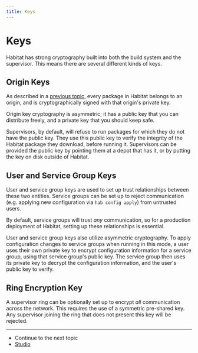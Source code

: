 ```yaml
---
title: Keys
---
```


# Keys

Habitat has strong cryptography built into both the build system and the supervisor. This means there are several different kinds of keys.

## Origin Keys

As described in a <a href="/docs/concepts-packages">previous topic</a>, every package in Habitat belongs to an origin, and is cryptographically signed with that origin's private key.

Origin key cryptography is asymmetric; it has a public key that you can distribute freely, and a private key that you should keep safe.

Supervisors, by default, will refuse to run packages for which they do not have the public key. They use this public key to verify the integrity of the Habitat package they download, before running it. Supervisors can be provided the public key by pointing them at a depot that has it, or by putting the key on disk outside of Habitat.

## User and Service Group Keys

User and service group keys are used to set up trust relationships between these two entities. Service groups can be set up to reject communication (e.g. applying new configuration via `hab config apply`) from untrusted users.

By default, service groups will trust *any* communication, so for a production deployment of Habitat, setting up these relationships is essential.

User and service group keys also utilize asymmetric cryptography. To apply configuration changes to service groups when running in this mode, a user uses their own private key to encrypt configuration information for a service group, using that service group's public key. The service group then uses its private key to decrypt the configuration information, and the user's public key to verify.

## Ring Encryption Key

A supervisor ring can be optionally set up to encrypt *all* communication across the network. This requires the use of a symmetric pre-shared key. Any supervisor joining the ring that does not present this key will be rejected.

<hr>
<ul class="main-content--link-nav">
  <li>Continue to the next topic</li>
  <li><a href="/docs/concepts-studio">Studio</a></li>
</ul>
